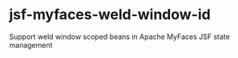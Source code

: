 # jsf-myfaces-weld-window-id
Support weld window scoped beans in Apache MyFaces JSF state management
